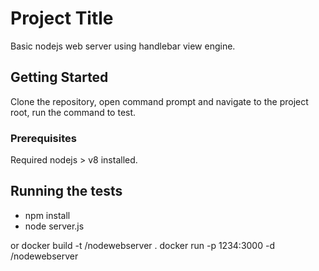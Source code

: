 # Project Title

Basic nodejs web server using handlebar view engine.

## Getting Started

Clone the repository, open command prompt and navigate to the project root, run the command to test.

### Prerequisites

Required nodejs > v8 installed.


## Running the tests

- npm install
- node server.js

or
docker build -t <companyName>/nodewebserver . 
docker run -p 1234:3000 -d <companyName>/nodewebserver

